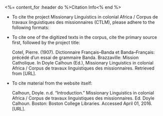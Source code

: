 <%= content_for :header do %>Citation Info<% end %>

* To cite the project Missionary Linguistics in colonial Africa / Corpus de travaux linguistiques des missionnaires (CTLM), please adhere to the following formats: 

* To cite one of the digitized texts in the corpus, cite the primary source first, followed by the project title: 

  Cotel, Pierre. (1907). Dictionnaire Français–Banda et Banda–Français: précédé d’un essai de grammaire Banda. Brazzaville: Mission Catholique. In Doyle Calhoun (Ed.), Missionary Linguistics in colonial Africa / Corpus de travaux linguistiques des missionnaires. Retrieved from [URL].

* To cite material from the website itself: 
  
  Calhoun, Doyle. n.d. “Introduction.” Missionary Linguistics in colonial Africa / Corpus de travaux linguistiques des missionnaires. Ed. Doyle Calhoun. Boston: Boston College Libraries. Accessed April 01, 2016. [URL].


